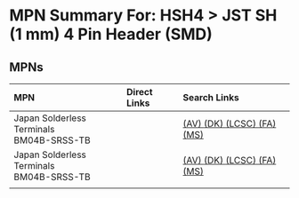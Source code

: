 



# MPN Summary For: HSH4 > JST SH (1 mm) 4 Pin Header (SMD)

## MPNs
  

|MPN|Direct Links|Search Links|
| :--- | :--- | :--- |
|Japan Solderless Terminals<br>BM04B-SRSS-TB||[(AV) ](https://www.avnet.com/shop/us/search/BM04B-SRSS-TB)[(DK) ](https://www.digikey.co.uk/en/products/result?s=BM04B-SRSS-TB)[(LCSC) ](https://www.lcsc.com/search?q=BM04B-SRSS-TB)[(FA) ](https://uk.farnell.com/search?st=BM04B-SRSS-TB)[(MS) ](https://www.mouser.com/c/?q=BM04B-SRSS-TB)|
|Japan Solderless Terminals<br>BM04B-SRSS-TB||[(AV) ](https://www.avnet.com/shop/us/search/BM04B-SRSS-TB)[(DK) ](https://www.digikey.co.uk/en/products/result?s=BM04B-SRSS-TB)[(LCSC) ](https://www.lcsc.com/search?q=BM04B-SRSS-TB)[(FA) ](https://uk.farnell.com/search?st=BM04B-SRSS-TB)[(MS) ](https://www.mouser.com/c/?q=BM04B-SRSS-TB)|
||||
